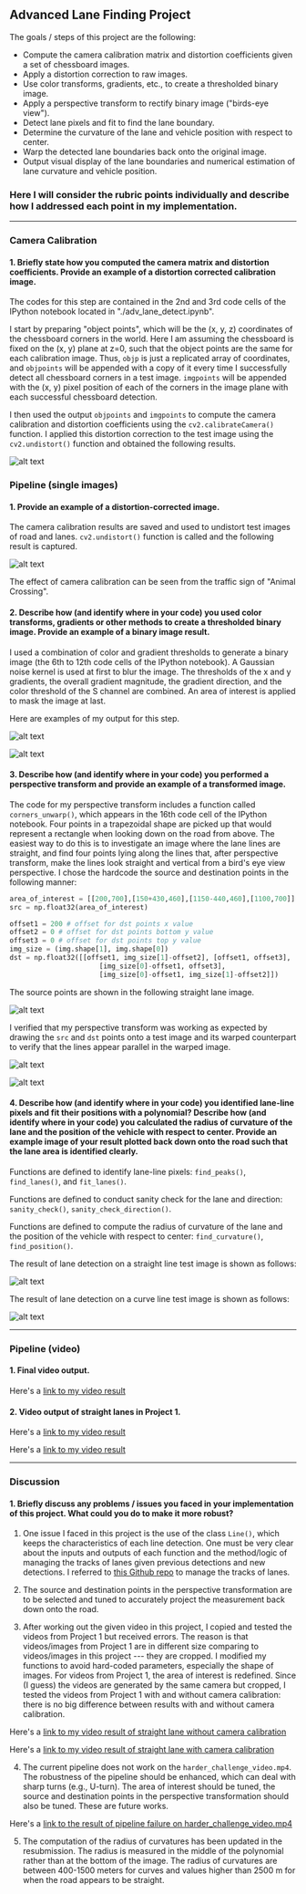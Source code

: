 ## **Advanced Lane Finding Project**

The goals / steps of this project are the following:

* Compute the camera calibration matrix and distortion coefficients given a set of chessboard images.
* Apply a distortion correction to raw images.
* Use color transforms, gradients, etc., to create a thresholded binary image.
* Apply a perspective transform to rectify binary image ("birds-eye view").
* Detect lane pixels and fit to find the lane boundary.
* Determine the curvature of the lane and vehicle position with respect to center.
* Warp the detected lane boundaries back onto the original image.
* Output visual display of the lane boundaries and numerical estimation of lane curvature and vehicle position.

[//]: # (Image References)

[image1]: ./test_results/undistort_output_chess.png "Undistorted chessboard"
[image2]: ./test_results/undistort_output_road.png "Undistorted road"
[image3]: ./test_results/test_straight_pipeline.png "straight1"
[image4]: ./test_results/test_curve_pipeline3.png "curve3"
[image5]: ./test_results/persp_trans.png
[image6]: ./test_results/persp_trans_result_straight.png
[image7]: ./test_results/persp_trans_result_curve.png
[image8]: ./test_results/res_straight1.png
[image9]: ./test_results/res_curve3.png

### Here I will consider the rubric points individually and describe how I addressed each point in my implementation.  

---


### Camera Calibration

#### 1. Briefly state how you computed the camera matrix and distortion coefficients. Provide an example of a distortion corrected calibration image.

The codes for this step are contained in the 2nd and 3rd code cells of the IPython notebook located in "./adv_lane_detect.ipynb".

I start by preparing "object points", which will be the (x, y, z) coordinates of the chessboard corners in the world. Here I am assuming the chessboard is fixed on the (x, y) plane at z=0, such that the object points are the same for each calibration image.  Thus, `objp` is just a replicated array of coordinates, and `objpoints` will be appended with a copy of it every time I successfully detect all chessboard corners in a test image.  `imgpoints` will be appended with the (x, y) pixel position of each of the corners in the image plane with each successful chessboard detection.

I then used the output `objpoints` and `imgpoints` to compute the camera calibration and distortion coefficients using the `cv2.calibrateCamera()` function. I applied this distortion correction to the test image using the `cv2.undistort()` function and obtained the following results. 


![alt text][image1]

### Pipeline (single images)

#### 1. Provide an example of a distortion-corrected image.

The camera calibration results are saved and used to undistort test images of road and lanes. `cv2.undistort()` function is called and the following result is captured.

![alt text][image2]

The effect of camera calibration can be seen from the traffic sign of "Animal Crossing".

#### 2. Describe how (and identify where in your code) you used color transforms, gradients or other methods to create a thresholded binary image.  Provide an example of a binary image result.

I used a combination of color and gradient thresholds to generate a binary image (the 6th to 12th code cells of the IPython notebook). A Gaussian noise kernel is used at first to blur the image. The thresholds of the x and y gradients, the overall gradient magnitude, the gradient direction, and the color threshold of the S channel are combined. An area of interest is applied to mask the image at last.

Here are examples of my output for this step.

![alt text][image3]

![alt text][image4]

#### 3. Describe how (and identify where in your code) you performed a perspective transform and provide an example of a transformed image.

The code for my perspective transform includes a function called `corners_unwarp()`, which appears in the 16th code cell of the IPython notebook. Four points in a trapezoidal shape are picked up that would represent a rectangle when looking down on the road from above. The easiest way to do this is to investigate an image where the lane lines are straight, and find four points lying along the lines that, after perspective transform, make the lines look straight and vertical from a bird's eye view perspective. I chose the hardcode the source and destination points in the following manner:

```python
area_of_interest = [[200,700],[150+430,460],[1150-440,460],[1100,700]]
src = np.float32(area_of_interest)

offset1 = 200 # offset for dst points x value
offset2 = 0 # offset for dst points bottom y value
offset3 = 0 # offset for dst points top y value
img_size = (img.shape[1], img.shape[0])
dst = np.float32([[offset1, img_size[1]-offset2], [offset1, offset3], 
                      [img_size[0]-offset1, offset3], 
                      [img_size[0]-offset1, img_size[1]-offset2]])
```

The source points are shown in the following straight lane image.

![alt text][image5]


I verified that my perspective transform was working as expected by drawing the `src` and `dst` points onto a test image and its warped counterpart to verify that the lines appear parallel in the warped image.

![alt text][image6]

![alt text][image7]

#### 4. Describe how (and identify where in your code) you identified lane-line pixels and fit their positions with a polynomial? Describe how (and identify where in your code) you calculated the radius of curvature of the lane and the position of the vehicle with respect to center. Provide an example image of your result plotted back down onto the road such that the lane area is identified clearly.

Functions are defined to identify lane-line pixels: `find_peaks()`, `find_lanes()`, and `fit_lanes()`. 

Functions are defined to conduct sanity check for the lane and direction: `sanity_check()`, `sanity_check_direction()`.

Functions are defined to compute the radius of curvature of the lane and the position of the vehicle with respect to center: `find_curvature()`, `find_position()`.

The result of lane detection on a straight line test image is shown as follows:

![alt text][image8]

The result of lane detection on a curve line test image is shown as follows:

![alt text][image9]


---

### Pipeline (video)

#### 1. Final video output.

Here's a [link to my video result](https://youtu.be/w4u4ASxWB0Y)


#### 2. Video output of straight lanes in Project 1.

Here's a [link to my video result](https://youtu.be/d1rhZlGDz7Q)

Here's a [link to my video result](https://youtu.be/kRHsZspxECU)

---

### Discussion

#### 1. Briefly discuss any problems / issues you faced in your implementation of this project.  What could you do to make it more robust?

1. One issue I faced in this project is the use of the class `Line()`, which keeps the characteristics of each line detection. One must be very clear about the inputs and outputs of each function and the method/logic of managing the tracks of lanes given previous detections and new detections. I referred to [this Github repo](https://github.com/wonjunee/Advanced-Lane-Finding/blob/master/Advanced-Lane-Finding-Submission.ipynb) to manage the tracks of lanes.

2. The source and destination points in the perspective transformation are to be selected and tuned to accurately project the measurement back down onto the road.

3. After working out the given video in this project, I copied and tested the videos from Project 1 but received errors. The reason is that videos/images from Project 1 are in different size comparing to videos/images in this project --- they are cropped. I modified my functions to avoid hard-coded parameters, especially the shape of images. For videos from Project 1, the area of interest is redefined. Since (I guess) the videos are generated by the same camera but cropped, I tested the videos from Project 1 with and without camera calibration: there is no big difference between results with and without camera calibration.

Here's a [link to my video result of straight lane without camera calibration](https://youtu.be/Bz-Lfpwkci8)

Here's a [link to my video result of straight lane with camera calibration](https://youtu.be/d1rhZlGDz7Q)

4. The current pipeline does not work on the `harder_challenge_video.mp4`. The robustness of the pipeline should be enhanced, which can deal with sharp turns (e.g., U-turn). The area of interest should be tuned, the source and destination points in the perspective transformation should also be tuned. These are future works.

Here's a [link to the result of pipeline failure on harder_challenge_video.mp4](https://youtu.be/kHzJzUg3wTE)

5. The computation of the radius of curvatures has been updated in the resubmission. The radius is measured in the middle of the polynomial rather than at the bottom of the image. The radius of curvatures are between 400-1500 meters for curves and values higher than 2500 m for when the road appears to be straight.

